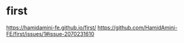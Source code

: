 # first
https://hamidamini-fe.github.io/first/
https://github.com/HamidAmini-FE/first/issues/1#issue-2070231610
